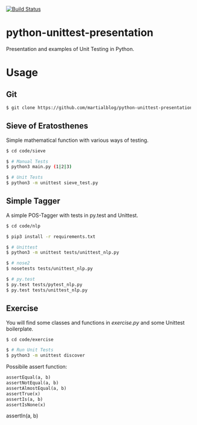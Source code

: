 [![Build Status](https://travis-ci.org/martialblog/python-unittest-presentation.svg?branch=master)](https://travis-ci.org/martialblog/python-unittest-presentation)

# python-unittest-presentation
Presentation and examples of Unit Testing in Python.

# Usage

## Git

```bash
$ git clone https://github.com/martialblog/python-unittest-presentation.git
```

## Sieve of Eratosthenes

Simple mathematical function with various ways of testing.

```bash
$ cd code/sieve

$ # Manual Tests
$ python3 main.py (1|2|3)

$ # Unit Tests
$ python3 -m unittest sieve_test.py
```

## Simple Tagger

A simple POS-Tagger with tests in py.test and Unittest.

```bash
$ cd code/nlp

$ pip3 install -r requirements.txt

$ # Unittest
$ python3 -m unittest tests/unittest_nlp.py

$ # nose2
$ nosetests tests/unittest_nlp.py

$ # py.test
$ py.test tests/pytest_nlp.py
$ py.test tests/unittest_nlp.py
```

## Exercise

You will find some classes and functions in *exercise.py* and some Unittest boilerplate.

```bash
$ cd code/exercise

$ # Run Unit Tests
$ python3 -m unittest discover
```

Possibile assert function:

```python
assertEqual(a, b)
assertNotEqual(a, b)
assertAlmostEqual(a, b)
assertTrue(x)
assertIs(a, b)
assertIsNone(x)
```















assertIn(a, b)
